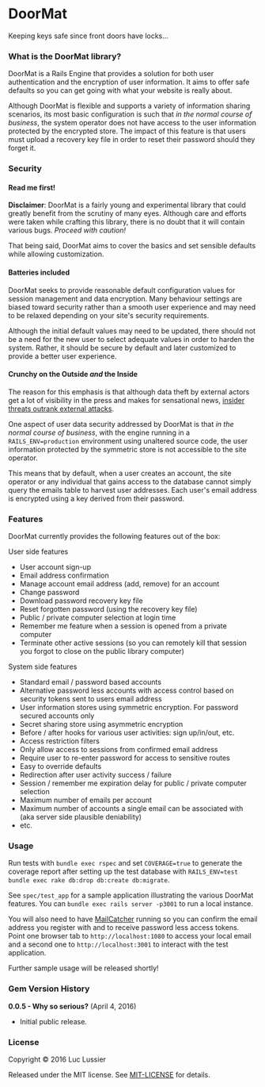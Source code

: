 # DoorMat

Keeping keys safe since front doors have locks...


### What is the DoorMat library?

DoorMat is a Rails Engine that provides a solution for both user authentication and the encryption of user information. It aims to offer safe defaults so you can get going with what your website is really about.

Although DoorMat is flexible and supports a variety of information sharing scenarios, its most basic configuration is such that _in the normal course of business_, the system operator does not have access to the user information protected by the encrypted store. The impact of this feature is that users must upload a recovery key file in order to reset their password should they forget it.


### Security

#### Read me first!
**Disclaimer**: DoorMat is a fairly young and experimental library that could greatly benefit from the scrutiny of many eyes. Although care and efforts were taken while crafting this library, there is no doubt that it will contain various bugs. _Proceed with caution!_

That being said, DoorMat aims to cover the basics and set sensible defaults while allowing customization.

#### Batteries included
DoorMat seeks to provide reasonable default configuration values for session management and data encryption. Many behaviour settings are biased toward security rather than a smooth user experience and may need to be relaxed depending on your site's security requirements.

Although the initial default values may need to be updated, there should not be a need for the new user to select adequate values in order to harden the system. Rather, it should be secure by default and later customized to provide a better user experience.

#### Crunchy on the Outside _and_ the Inside
The reason for this emphasis is that although data theft by external actors get a lot of visibility in the press and makes for sensational news, [insider threats outrank external attacks](https://securityintelligence.com/the-threat-is-coming-from-inside-the-network/).

One aspect of user data security addressed by DoorMat is that _in the normal course of business_, with the engine running in a `RAILS_ENV=production` environment using unaltered source code, the user information protected by the symmetric store is not accessible to the site operator.

This means that by default, when a user creates an account, the site operator or any individual that gains access to the database cannot simply query the emails table to harvest user addresses. Each user's email address is encrypted using a key derived from their password.


### Features

DoorMat currently provides the following features out of the box:

User side features
- User account sign-up
- Email address confirmation
- Manage account email address (add, remove) for an account
- Change password
- Download password recovery key file
- Reset forgotten password (using the recovery key file)
- Public / private computer selection at login time
- Remember me feature when a session is opened from a private computer
- Terminate other active sessions (so you can remotely kill that session you forgot to close on the public library computer)

System side features
- Standard email / password based accounts
- Alternative password less accounts with access control based on security tokens sent to users email address
- User information stores using symmetric encryption. For password secured accounts only
- Secret sharing store using asymmetric encryption
- Before / after hooks for various user activities: sign up/in/out, etc.
- Access restriction filters
 - Only allow access to sessions from confirmed email address
 - Require user to re-enter password for access to sensitive routes
- Easy to override defaults
 - Redirection after user activity success / failure
 - Session / remember me expiration delay for public / private computer selection
 - Maximum number of emails per account
 - Maximum number of accounts a single email can be associated with (aka server side plausible deniability)
 - etc.


### Usage

Run tests with `bundle exec rspec` and set `COVERAGE=true` to generate the coverage report after setting up the test database with `RAILS_ENV=test bundle exec rake db:drop db:create db:migrate`.

See `spec/test_app` for a sample application illustrating the various DoorMat features. You can `bundle exec rails server -p3001` to run a local instance.

You will also need to have [MailCatcher](https://mailcatcher.me/) running so you can confirm the email address you register with and to receive password less access tokens.
Point one browser tab to `http://localhost:1080` to access your local email and a second one to `http://localhost:3001` to interact with the test application.

Further sample usage will be released shortly!


### Gem Version History

**0.0.5 - Why so serious?** (April 4, 2016)

* Initial public release.


### License

Copyright &copy; 2016 Luc Lussier

Released under the MIT license. See [MIT-LICENSE](MIT-LICENSE) for details.
